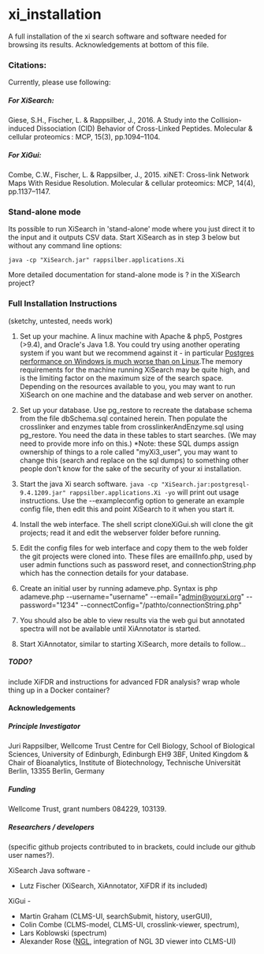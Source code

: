 # xi_installation

A full installation of the xi search software and software needed for browsing its results. Acknowledgements at bottom of this file.

### Citations:
Currently, please use following:
##### For XiSearch:
Giese, S.H., Fischer, L. & Rappsilber, J., 2016. A Study into the Collision-induced Dissociation (CID) Behavior of Cross-Linked Peptides. Molecular & cellular proteomics : MCP, 15(3), pp.1094–1104.

##### For XiGui:
Combe, C.W., Fischer, L. & Rappsilber, J., 2015. xiNET: Cross-link Network Maps With Residue Resolution. Molecular & cellular proteomics: MCP, 14(4), pp.1137–1147.

### Stand-alone mode

Its possible to run XiSearch in 'stand-alone' mode where you just direct it to the input and it outputs CSV data. Start XiSearch as in step 3 below but without any command line options:
```
java -cp "XiSearch.jar" rappsilber.applications.Xi
```
More detailed documentation for stand-alone mode is ? in the XiSearch project?

### Full Installation Instructions
(sketchy, untested, needs work)

   1. Set up your machine. A linux machine with Apache & php5, Postgres (>9.4), and Oracle's Java 1.8. You could try using another operating system if you want but we recommend against it - in particular [Postgres performance on Windows is much worse than on Linux](http://serverfault.com/questions/222430/is-postgresql-suited-to-one-os-is-it-better-on-linux-than-windows#222479).The memory requirements for the machine running XiSearch may be quite high, and is the limiting factor on the maximum size of the search space. Depending on the resources available to you, you may want to run XiSearch on one machine and the database and web server on another.

   2. Set up your database. Use pg_restore to recreate the database schema from the file dbSchema.sql contained herein. Then populate the crosslinker and enzymes table from crosslinkerAndEnzyme.sql using pg_restore. You need the data in these tables to start searches. (We may need to provide more info on this.) *Note: these SQL dumps assign ownership of things to a role called "myXi3_user", you may want to change this (search and replace on the sql dumps) to something other people don't know for the sake of the security of your xi installation.

   3. Start the java Xi search software.
   ```java -cp "XiSearch.jar:postgresql-9.4.1209.jar" rappsilber.applications.Xi -yo```
    will print out usage instructions. Use the --exampleconfig option to generate an example config file, then edit this and point XiSearch to it when you start it.

   4. Install the web interface. The shell script cloneXiGui.sh will clone the git projects; read it and edit the webserver folder before running.

   5. Edit the config files for web interface and copy them to the web folder the git projects were cloned into. These files are emailInfo.php, used by user admin functions such as password reset, and connectionString.php which has the connection details for your database.

   6. Create an initial user by running adameve.php. Syntax is php adameve.php --username="username" --email="admin@yourxi.org" --password="1234" --connectConfig="/pathto/connectionString.php"

   7. You should also be able to view results via the web gui but annotated spectra will not be available until XiAnnotator is started.

   8. Start XiAnnotator, similar to starting XiSearch, more details to follow...

##### TODO?
include XiFDR and instructions for advanced FDR analysis?
wrap whole thing up in a Docker container?


#### Acknowledgements

##### Principle Investigator
Juri Rappsilber,
Wellcome Trust Centre for Cell Biology, School of Biological Sciences, University of Edinburgh, Edinburgh EH9 3BF, United Kingdom
&
Chair of Bioanalytics, Institute of Biotechnology, Technische Universität Berlin, 13355 Berlin, Germany

##### Funding
Wellcome Trust, grant numbers 084229, 103139.

##### Researchers / developers
(specific github projects contributed to in brackets, could include our github user names?).

XiSearch Java software -
- Lutz Fischer (XiSearch, XiAnnotator, XiFDR if its included)

XiGui -
- Martin Graham (CLMS-UI, searchSubmit, history, userGUI),
- Colin Combe (CLMS-model, CLMS-UI, crosslink-viewer, spectrum),
- Lars Koblowski (spectrum)
- Alexander Rose ([NGL](https://github.com/arose/ngl), integration of NGL 3D viewer into CLMS-UI)
